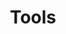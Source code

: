 ---
ee_id_thing: '4238'
site: '1'
type: '2'
inv_num: 2014-034
add_credit:
url: 2014-034-tools
title: Tools
year: '2014'
display_year: '2014'
medium: Foam pool noodles, bluetooth earpieces
dims: 140 cm x variable width x variable depth
pitch:
ps:
live_url:
youtube:
https://github.com/coryarcangel/alu:
imgs: tools-2014-034-detail-Heart-01-database-SM.jpg,tools-2014-034-full-Heart-01-database-SM.jpg
subheading:
download:
commission:
related:
layout: things-i-made
---